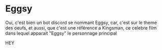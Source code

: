 # Eggsy
Oui, c'est bien un bot discord se nommant Eggsy, car, c'est sur le theme des oeufs, et aussi, que c'est une référence a Kingsman, ce celebre film dans lequel apparait "Eggsy" le personnage principal

HEY
